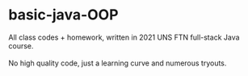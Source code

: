 # basic-java-OOP
All class codes + homework, written in 2021 UNS FTN full-stack Java course. 
<br><br>
No high quality code, just a learning curve and numerous tryouts. 